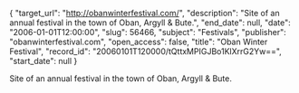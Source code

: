 {
  "target_url": "http://obanwinterfestival.com/", 
  "description": "Site of an annual festival in the town of Oban, Argyll & Bute.", 
  "end_date": null, 
  "date": "2006-01-01T12:00:00", 
  "slug": 56466, 
  "subject": "Festivals", 
  "publisher": "obanwinterfestival.com", 
  "open_access": false, 
  "title": "Oban Winter Festival", 
  "record_id": "20060101T120000/tQttxMPIGJBo1KlXrrG2Yw==", 
  "start_date": null
}

Site of an annual festival in the town of Oban, Argyll & Bute.